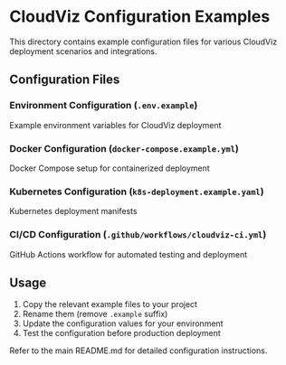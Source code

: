 # CloudViz Configuration Examples

This directory contains example configuration files for various CloudViz deployment scenarios and integrations.

## Configuration Files

### Environment Configuration (`.env.example`)
Example environment variables for CloudViz deployment

### Docker Configuration (`docker-compose.example.yml`)
Docker Compose setup for containerized deployment

### Kubernetes Configuration (`k8s-deployment.example.yaml`)
Kubernetes deployment manifests

### CI/CD Configuration (`.github/workflows/cloudviz-ci.yml`)
GitHub Actions workflow for automated testing and deployment

## Usage

1. Copy the relevant example files to your project
2. Rename them (remove `.example` suffix)
3. Update the configuration values for your environment
4. Test the configuration before production deployment

Refer to the main README.md for detailed configuration instructions.

